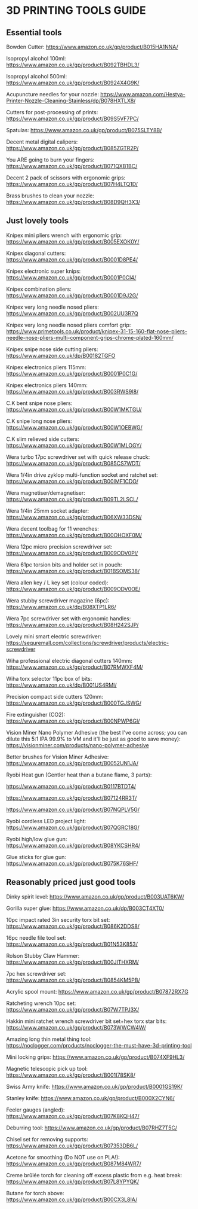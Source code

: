 # 3D PRINTING TOOLS GUIDE

## Essential tools

Bowden Cutter: https://www.amazon.co.uk/gp/product/B015HA1NNA/

Isopropyl alcohol 100ml: https://www.amazon.co.uk/gp/product/B092TBHDL3/

Isopropyl alcohol 500ml: https://www.amazon.co.uk/gp/product/B0924X4G9K/

Acupuncture needles for your nozzle: https://www.amazon.com/Hestya-Printer-Nozzle-Cleaning-Stainless/dp/B078HXTLX8/

Cutters for post-processing of prints: https://www.amazon.co.uk/gp/product/B09S5VF7PC/

Spatulas: https://www.amazon.co.uk/gp/product/B075SLTY8B/

Decent metal digital calipers: https://www.amazon.co.uk/gp/product/B085ZGTR2P/

You ARE going to burn your fingers: https://www.amazon.co.uk/gp/product/B071QXB1BC/

Decent 2 pack of scissors with ergonomic grips: https://www.amazon.co.uk/gp/product/B07H4LTQ1D/

Brass brushes to clean your nozzle: https://www.amazon.co.uk/gp/product/B08D9QH3X3/

## Just lovely tools

Knipex mini pliers wrench with ergonomic grip: https://www.amazon.co.uk/gp/product/B005EXOK0Y/

Knipex diagonal cutters: https://www.amazon.co.uk/gp/product/B0001D8PE4/

Knipex electronic super knips: https://www.amazon.co.uk/gp/product/B0001P0CI4/ 

Knipex combination pliers: https://www.amazon.co.uk/gp/product/B0001D9J2G/

Knipex very long needle nosed pliers: https://www.amazon.co.uk/gp/product/B002UU3R7Q

Knipex very long needle nosed pliers comfort grip: https://www.primetools.co.uk/product/knipex-31-15-160-flat-nose-pliers-needle-nose-pliers-multi-component-grips-chrome-plated-160mm/

Knipex snipe nose side cutting pliers: https://www.amazon.co.uk/dp/B00182TGFO

Knipex electronics pliers 115mm: https://www.amazon.co.uk/gp/product/B0001P0C1G/

Knipex electronics pliers 140mm: https://www.amazon.co.uk/gp/product/B003RWS9I8/

C.K bent snipe nose pliers: https://www.amazon.co.uk/gp/product/B00W1MKTGU/

C.K snipe long nose pliers: https://www.amazon.co.uk/gp/product/B00W1OEBWG/

C.K slim relieved side cutters: https://www.amazon.co.uk/gp/product/B00W1MLOGY/

Wera turbo 17pc screwdriver set with quick release chuck: https://www.amazon.co.uk/gp/product/B085CS7WDT/

Wera 1/4in drive zyklop multi-function socket and ratchet set: https://www.amazon.co.uk/gp/product/B00IMF1CDO/

Wera magnetiser/demagnetiser: https://www.amazon.co.uk/gp/product/B09TL2LSCL/

Wera 1/4in 25mm socket adapter: https://www.amazon.co.uk/gp/product/B06XW33DSN/

Wera decent toolbag for 11 wrenches: https://www.amazon.co.uk/gp/product/B00OHOXF0M/

Wera 12pc micro precision screwdriver set: https://www.amazon.co.uk/gp/product/B009ODV0PI/

Wera 61pc torsion bits and holder set in pouch: https://www.amazon.co.uk/gp/product/B01BSOMS38/

Wera allen key / L key set (colour coded): https://www.amazon.co.uk/gp/product/B009ODV0OE/

Wera stubby screwdriver magazine (6pc): https://www.amazon.co.uk/dp/B08XTP1LR6/

Wera 7pc screwdriver set with ergonomic handles: https://www.amazon.co.uk/gp/product/B08H242SJP/

Lovely mini smart electric screwdriver: https://sequremall.com/collections/screwdriver/products/electric-screwdriver

Wiha professional electric diagonal cutters 140mm: https://www.amazon.co.uk/gp/product/B07RMWXF4M/

Wiha torx selector 11pc box of bits: https://www.amazon.co.uk/dp/B001US4RMI/

Precision compact side cutters 120mm: https://www.amazon.co.uk/gp/product/B000TGJSWG/

Fire extinguisher (CO2): https://www.amazon.co.uk/gp/product/B00NPWP6GI/

Vision Miner Nano Polymer Adhesive (the best I've come across; you can dilute this 5:1 IPA 99.9% to VM and it'll be just as good to save money): https://visionminer.com/products/nano-polymer-adhesive

Better brushes for Vision Miner Adhesive: https://www.amazon.co.uk/gp/product/B0052UN1JA/

Ryobi Heat gun (Gentler heat than a butane flame, 3 parts): 

https://www.amazon.co.uk/gp/product/B0117BTDT4/

https://www.amazon.co.uk/gp/product/B07124RR3T/ 

https://www.amazon.co.uk/gp/product/B07NQPLV5G/

Ryobi cordless LED project light: https://www.amazon.co.uk/gp/product/B07QGRC18G/

Ryobi high/low glue gun: https://www.amazon.co.uk/gp/product/B08YKCSHR4/

Glue sticks for glue gun: https://www.amazon.co.uk/gp/product/B075K76SHF/

## Reasonably priced just good tools

Dinky spirit level: https://www.amazon.co.uk/gp/product/B003UAT6KW/

Gorilla super glue: https://www.amazon.co.uk/dp/B003CT4XT0/

10pc impact rated 3in security torx bit set: https://www.amazon.co.uk/gp/product/B086K2DDS8/

16pc needle file tool set: https://www.amazon.co.uk/gp/product/B01N53K853/

Rolson Stubby Claw Hammer: https://www.amazon.co.uk/gp/product/B00JITHXRM/

7pc hex screwdriver set: https://www.amazon.co.uk/gp/product/B0854KM5PB/

Acrylic spool mount: https://www.amazon.co.uk/gp/product/B07872RX7G

Ratcheting wrench 10pc set: https://www.amazon.co.uk/gp/product/B07W7TPJ3X/

Hakkin mini ratchet wrench screwdriver bit set+hex torx star bits: https://www.amazon.co.uk/gp/product/B073WWCW4W/

Amazing long thin metal thing tool: https://noclogger.com/products/noclogger-the-must-have-3d-printing-tool

Mini locking grips: https://www.amazon.co.uk/gp/product/B074XF9HL3/

Magnetic telescopic pick up tool: https://www.amazon.co.uk/gp/product/B001I78SK8/

Swiss Army knife: https://www.amazon.co.uk/gp/product/B0001GS19K/ 

Stanley knife: https://www.amazon.co.uk/gp/product/B000X2CYN6/

Feeler gauges (angled): https://www.amazon.co.uk/gp/product/B07K8KQH47/

Deburring tool: https://www.amazon.co.uk/gp/product/B07RHZ7T5C/

Chisel set for removing supports: https://www.amazon.co.uk/gp/product/B07353DB6L/

Acetone for smoothing (Do NOT use on PLA!): https://www.amazon.co.uk/gp/product/B087M84WR7/

Creme brûlée torch for cleaning off excess plastic from e.g. heat break: https://www.amazon.co.uk/gp/product/B07L8YPYQK/

Butane for torch above: https://www.amazon.co.uk/gp/product/B00CX3L8IA/

